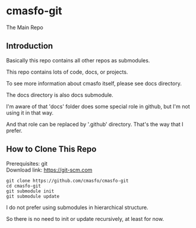 
# cmasfo-git

The Main Repo

## Introduction

Basically this repo contains all other repos as submodules.

This repo contains lots of code, docs, or projects.

To see more information about cmasfo itself, please see docs directory.

The docs directory is also docs submodule.

I'm aware of that 'docs' folder does some special role in github,
but I'm not using it in that way.

And that role can be replaced by '.github' directory.
That's the way that I prefer.

## How to Clone This Repo

Prerequisites: git  
Download link: https://git-scm.com

```
git clone https://github.com/cmasfo/cmasfo-git
cd cmasfo-git
git submodule init
git submodule update
```

I do not prefer using submodules in hierarchical structure.

So there is no need to init or update recursively, at least for now.

## 
